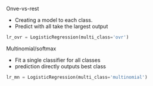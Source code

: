 
Onve-vs-rest

* Creating a model to each class. 
* Predict with all take the largest output

``` python
lr_ovr = LogisticRegression(multi_class='ovr')
```

Multinomial/softmax
* Fit a single classifier for all classes
* prediction directly outputs best class


``` python
lr_mn = LogisticRegression(multi_class='multinomial')
```

